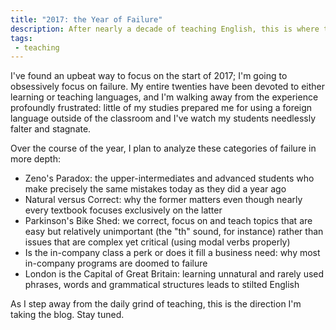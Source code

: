 ```yaml
---
title: "2017: the Year of Failure"
description: After nearly a decade of teaching English, this is where the system has failed students
tags:
 - teaching
---
```

I've found an upbeat way to focus on the start of 2017; I'm going to obsessively focus on failure. My entire twenties have been devoted to either learning or teaching languages, and I'm walking away from the experience profoundly frustrated: little of my studies prepared me for using a foreign language outside of the classroom and I've watch my students needlessly falter and stagnate.

Over the course of the year, I plan to analyze these categories of failure in more depth:

- Zeno's Paradox: the upper-intermediates and advanced students who make precisely the same mistakes today as they did a year ago
- Natural versus Correct: why the former matters even though nearly every textbook focuses exclusively on the latter
- Parkinson's Bike Shed: we correct, focus on and teach topics that are easy but relatively unimportant (the "th" sound, for instance) rather than issues that are complex yet critical (using modal verbs properly)
- Is the in-company class a perk or does it fill a business need: why most in-company programs are doomed to failure
- London is the Capital of Great Britain: learning unnatural and rarely used phrases, words and grammatical structures leads to stilted English

As I step away from the daily grind of teaching, this is the direction I'm taking the blog. Stay tuned.
